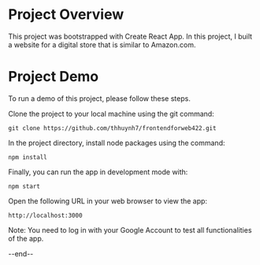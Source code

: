 # Project Overview
This project was bootstrapped with Create React App.
In this project, I built a website for a digital store that is similar to Amazon.com.

# Project Demo
To run a demo of this project, please follow these steps.

Clone the project to your local machine using the git command:
```
git clone https://github.com/thhuynh7/frontendforweb422.git
```
In the project directory, install node packages using the command:
```
npm install
```
Finally, you can run the app in development mode with:
```
npm start
```
Open the following URL in your web browser to view the app:
```
http://localhost:3000
```
Note: You need to log in with your Google Account to test all functionalities of the app.

--end--